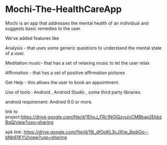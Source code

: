 # Mochi-The-HealthCareApp
Mochi is an app that addresses the mental health of an individual and suggests basic remedies to the user.

We've added features like 

Analysis - that uses some generic questions to understand the mental state of a user.

Meditation music- that has a set of relaxing music to let the user relax

Affirmation - that has a set of positive affirmation pictures

Get Help -  this allows the user to book an appointment.

Use of tools :  Android , Android Studio , some third party libraries.

android requirement: Android 9.0 or more.

link to project:https://drive.google.com/file/d/1EhxJ_FRc1NGlQzyulyCMBbap2EkbzBqQ/view?usp=sharing

apk link: https://drive.google.com/file/d/19i_dfOoKL3cJXtw_8pdiGo--bNb61KYU/view?usp=sharing

